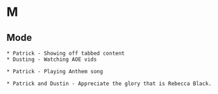 # M

## Mode

```{tabbed} Light Rail
* Patrick - Showing off tabbed content
* Dusting - Watching AOE vids
```

```{tabbed} Heavy Rail
* Patrick - Playing Anthem song
```

```{tabbed} Local Bus
* Patrick and Dustin - Appreciate the glory that is Rebecca Black.
```
